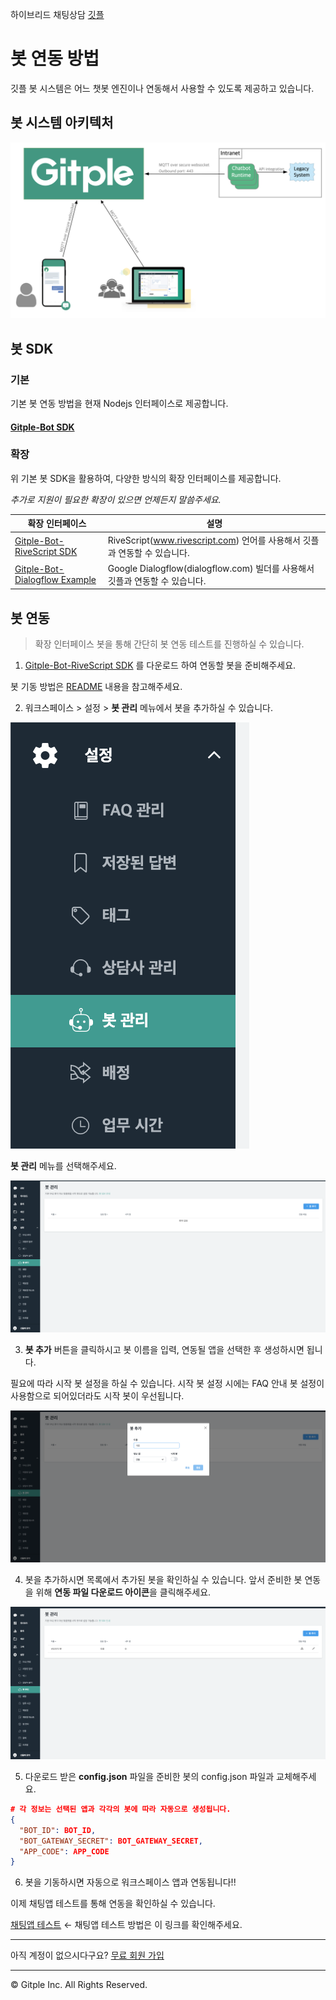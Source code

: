 하이브리드 채팅상담 [깃플](https://gitple.io)

# 봇 연동 방법

깃플 봇 시스템은 어느 챗봇 엔진이나 연동해서 사용할 수 있도록 제공하고 있습니다.

## 봇 시스템 아키텍처
![Bot Architecture](./assets/images/bot-sdk/chatbot_arch.png)

## 봇 SDK

### 기본

기본 봇 연동 방법을 현재 Nodejs 인터페이스로 제공합니다.

#### [Gitple-Bot SDK](https://github.com/gitple/gitple-bot-node)

### 확장

위 기본 봇 SDK을 활용하여, 다양한 방식의 확장 인터페이스를 제공합니다.

_추가로 지원이 필요한 확장이 있으면 언제든지 말씀주세요._

| 확장 인터페이스  | 설명 |
|-----------------| -------|
| [Gitple-Bot-RiveScript SDK](https://github.com/gitple/gitple-bot-rivescript-node) | RiveScript(www.rivescript.com) 언어를 사용해서 깃플과 연동할 수 있습니다. |
| [Gitple-Bot-Dialogflow Example](https://github.com/gitple/gitple-bot-dialogflow-example) | Google Dialogflow(dialogflow.com) 빌더를 사용해서 깃플과 연동할 수 있습니다. |

## 봇 연동

> 확장 인터페이스 봇을 통해 간단히 봇 연동 테스트를 진행하실 수 있습니다.

1. [Gitple-Bot-RiveScript SDK](https://github.com/gitple/gitple-bot-rivescript-node) 를 다운로드 하여 연동할 봇을 준비해주세요.

  봇 기동 방법은 [README](https://github.com/gitple/gitple-bot-rivescript-node/blob/master/README.md) 내용을 참고해주세요.

2. 워크스페이스 > 설정 > **봇 관리** 메뉴에서 봇을 추가하실 수 있습니다.

  ![Bot Management Menu](./assets/images/bot-sdk/bot_management_menu.png)

  **봇 관리** 메뉴를 선택해주세요.

  ![Bot Management](./assets/images/bot-sdk/bot_management.png)

3. **봇 추가** 버튼을 클릭하시고 봇 이름을 입력, 연동될 앱을 선택한 후 생성하시면 됩니다.

  필요에 따라 시작 봇 설정을 하실 수 있습니다. 시작 봇 설정 시에는 FAQ 안내 봇 설정이 사용함으로 되어있더라도 시작 봇이 우선됩니다.

  ![Bot Management Add](./assets/images/bot-sdk/bot_management_add_before.png)

4. 봇을 추가하시면 목록에서 추가된 봇을 확인하실 수 있습니다. 앞서 준비한 봇 연동을 위해 **연동 파일 다운로드 아이콘**을 클릭해주세요.

  ![Bot Management Add](./assets/images/bot-sdk/bot_management_add_after.png)

5. 다운로드 받은 **config.json** 파일을 준비한 봇의 config.json 파일과 교체해주세요.

  ```config.json
  # 각 정보는 선택된 앱과 각각의 봇에 따라 자동으로 생성됩니다.
  {
    "BOT_ID": BOT_ID,
    "BOT_GATEWAY_SECRET": BOT_GATEWAY_SECRET,
    "APP_CODE": APP_CODE
  }
  ```
6. 봇을 기동하시면 자동으로 워크스페이스 앱과 연동됩니다!!

  이제 채팅앱 테스트를 통해 연동을 확인하실 수 있습니다.

  [채팅앱 테스트](ws-inapp-test.md) ← 채팅앱 테스트 방법은 이 링크를 확인해주세요.

---

아직 계정이 없으시다구요? [무료 회원 가입](https://workspace.gitple.io/#/register)

---

© Gitple Inc. All Rights Reserved.
